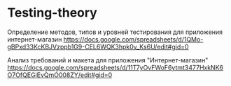 # Testing-theory

Определение методов, типов и уровней тестирования для приложения интернет-магазин https://docs.google.com/spreadsheets/d/1QMo-gBPxd33KcKBJVzppb1G9-CEL6WQK3hpk0v_Ks6U/edit#gid=0 

Анализ требований и макета для приложения "Интернет-магазин"  https://docs.google.com/spreadsheets/d/11T7yOvFWoF6ytmt3477HxkNK6O7OfQEGjEvQmO008ZY/edit#gid=0
